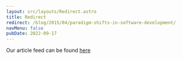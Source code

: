 ```yaml
---
layout: src/layouts/Redirect.astro
title: Redirect
redirect: /blog/2015/04/paradigm-shifts-in-software-development/
navMenu: false
pubDate: 2022-09-17
---
```

<div>
Our article feed can be found <a href="/blog/2015/04/paradigm-shifts-in-software-development/">here</a>
</div>
